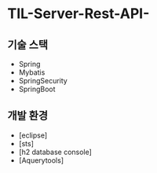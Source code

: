 # TIL-Server-Rest-API-

## 기술 스택
- Spring 
- Mybatis
- SpringSecurity 
- SpringBoot 
## 개발 환경
- [eclipse]
- [sts]
- [h2 database console]
- [Aquerytools]

